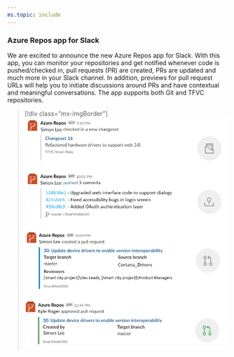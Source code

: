 ```yaml
---
ms.topic: include
---
```


### Azure Repos app for Slack

We are excited to announce the new Azure Repos app for Slack. With this app, you can monitor your repositories and get notified whenever code is pushed/checked in, pull requests (PR) are created, PRs are updated and much more in your Slack channel. In addition, previews for pull request URLs will help you to initiate discussions around PRs and have contextual and meaningful conversations. The app supports both Git and TFVC repositories.

> [!div class="mx-imgBorder"]
> ![Azure Repos app for Slack.](../../media/156_12.png)
